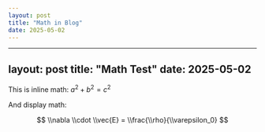 ```yaml
---
layout: post
title: "Math in Blog"
date: 2025-05-02
---
```


---
layout: post
title: "Math Test"
date: 2025-05-02
---

This is inline math: $a^2 + b^2 = c^2$

And display math:

$$
\\nabla \\cdot \\vec{E} = \\frac{\\rho}{\\varepsilon_0}
$$
